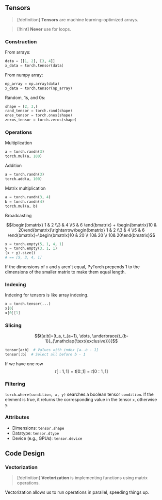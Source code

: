 ## Tensors

>[!definition]
>**Tensors** are machine learning–optimized arrays.

>[!hint]
>**Never** use for loops.

### Construction

From arrays:
```python
data = [[1, 2], [3, 4]]
x_data = torch.tensor(data)
```

From numpy array:
```python
np_array = np.array(data)
x_data = torch.tensor(np_array)
```

Random, 1s, and 0s:
```python
shape = (2, 3,)
rand_tensor = torch.rand(shape)
ones_tensor = torch.ones(shape)
zeros_tensor = torch.zeros(shape)
```

### Operations

Multiplication
```Python
a = torch.randn(3)
torch.mul(a, 100)
```

Addition
```Python
a = torch.randn(3)
torch.add(a, 100)
```

Matrix multiplication
```Python
a = torch.randn(3, 4)
b = torch.randn(4)
torch.mul(a, b)
```

Broadcasting

$$\begin{bmatrix}
1 & 2 \\3 & 4 \\5 & 6
\end{bmatrix} + \begin{bmatrix}10 & 20\end{bmatrix}\rightarrow\begin{bmatrix}
1 & 2 \\3 & 4 \\5 & 6
\end{bmatrix}+\begin{bmatrix}10 & 20 \\ 10& 20 \\ 10& 20\end{bmatrix}$$

```python
x = torch.empty(5, 1, 4, 1)
y = torch.empty(3, 1, 1)
(x + y).size() 
# == [5, 3, 4, 1]
```

If the dimensions of `x` and `y` aren't equal, PyTorch prepends 1 to the dimensions of the smaller matrix to make them equal length. 
### Indexing

Indexing for tensors is like array indexing.

```python
x = torch.tensor(...)
x[0]
x[0][1]
```

### Slicing
$$t[a:b]=[t_a, t_{a+1}, \dots, \underbrace{t_{b-1}}_{\mathclap{\text{exclusive}}}]$$
```python
tensor[a:b]  # Values with index [a..b - 1]
tensor[:b]  # Select all before b - 1
```

If we have one row
$$t[:1,1]=t[0:,1]=t[0:1,1]$$
### Filtering

`torch.where(condition, x, y)` searches a boolean tensor `condition`. If the element is true, it returns the corresponding value in the tensor `x`, otherwise `y`.

### Attributes

- Dimensions: `tensor.shape`
- Datatype: `tensor.dtype`
- Device (e.g., GPUs): `tensor.device`

## Code Design

### Vectorization

>[!definition]
>**Vectorization** is implementing functions using matrix operations. 

Vectorization allows us to run operations in parallel, speeding things up.


